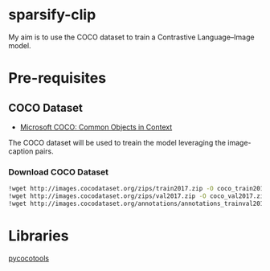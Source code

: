 # sparsify-clip

My aim is to use the COCO dataset to train a Contrastive Language–Image model.

# Pre-requisites

## COCO Dataset

- [Microsoft COCO: Common Objects in Context](https://arxiv.org/abs/1405.0312)

The COCO dataset will be used to treain the model leveraging the image-caption pairs.

### Download COCO Dataset

```bash
!wget http://images.cocodataset.org/zips/train2017.zip -O coco_train2017.zip
!wget http://images.cocodataset.org/zips/val2017.zip -O coco_val2017.zip
!wget http://images.cocodataset.org/annotations/annotations_trainval2017.zip -O coco_ann2017.zip
```


# Libraries

[pycocotools](https://pypi.org/project/pycocotools/)

